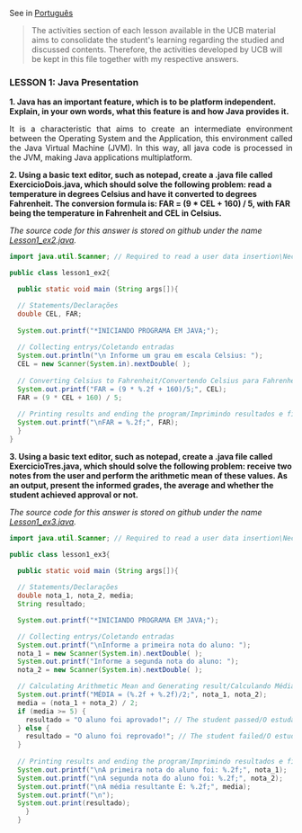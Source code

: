 <p align="justify">See in <a href="https://github.com/KevinyTeixeira/Programming-Learn/edit/JAVA-Branch/JAVA/Exercises/Ex.%20Lesson%202.md">Português</a><br>

> The activities section of each lesson available in the UCB material aims to consolidate the student's learning regarding the studied and discussed contents. Therefore, the activities developed by UCB will be kept in this file together with my respective answers.<br>

### LESSON 1: Java Presentation
**1. Java has an important feature, which is to be platform independent. Explain, in your own words, what this feature is and how Java provides it.** <br>
<p align="justify">It is a characteristic that aims to create an intermediate environment between the Operating System and the Application, this environment called the Java Virtual Machine (JVM). In this way, all java code is processed in the JVM, making Java applications multiplatform.</p>

**2. Using a basic text editor, such as notepad, create a .java file called ExercicioDois.java, which should solve the following problem: read a temperature in degrees Celsius and have it converted to degrees Fahrenheit. The conversion formula is: FAR = (9 * CEL + 160) / 5, with FAR being the temperature in Fahrenheit and CEL in Celsius.** 

<i>The source code for this answer is stored on github under the name <a href="https://github.com/KevinyTeixeira/Programming-Learn/blob/JAVA-Branch/JAVA/Exercises/.java%20Source/Lesson%201/Lesson1_ex2.java">Lesson1_ex2.java</a>.</i><br>

```java
import java.util.Scanner; // Required to read a user data insertion\Necessário para ler um dado inserido pelo usuário;

public class lesson1_ex2{

  public static void main (String args[]){

  // Statements/Declarações
  double CEL, FAR;
	
  System.out.printf("*INICIANDO PROGRAMA EM JAVA;");
	
  // Collecting entrys/Coletando entradas
  System.out.println("\n Informe um grau em escala Celsius: ");
  CEL = new Scanner(System.in).nextDouble( );
	
  // Converting Celsius to Fahrenheit/Convertendo Celsius para Fahrenheit
  System.out.printf("FAR = (9 * %.2f + 160)/5;", CEL);
  FAR = (9 * CEL + 160) / 5;
  
  // Printing results and ending the program/Imprimindo resultados e finalizando o programa
  System.out.printf("\nFAR = %.2f;", FAR);
  }
}
```

**3. Using a basic text editor, such as notepad, create a .java file called ExercicioTres.java, which should solve the following problem: receive two notes from the user and perform the arithmetic mean of these values. As an output, present the informed grades, the average and whether the student achieved approval or not.** <br>

<i>The source code for this answer is stored on github under the name <a href="https://github.com/KevinyTeixeira/Programming-Learn/blob/JAVA-Branch/JAVA/Exercises/.java%20Source/Lesson%201/Lesson1_ex3.java">Lesson1_ex3.java</a>.</i><br>

```java
import java.util.Scanner; // Required to read a user data insertion\Necessário para ler um dado inserido pelo usuário;

public class lesson1_ex3{

  public static void main (String args[]){
  
  // Statements/Declarações
  double nota_1, nota_2, media;
  String resultado;

  System.out.printf("*INICIANDO PROGRAMA EM JAVA;");

  // Collecting entrys/Coletando entradas
  System.out.printf("\nInforme a primeira nota do aluno: ");
  nota_1 = new Scanner(System.in).nextDouble( );
  System.out.printf("Informe a segunda nota do aluno: ");
  nota_2 = new Scanner(System.in).nextDouble( );

  // Calculating Arithmetic Mean and Generating result/Calculando Média Aritmética e Gerando Resultado
  System.out.printf("MÉDIA = (%.2f + %.2f)/2;", nota_1, nota_2);
  media = (nota_1 + nota_2) / 2;
  if (media >= 5) {
    resultado = "O aluno foi aprovado!"; // The student passed/O estudante foi aprovado
  } else {
    resultado = "O aluno foi reprovado!"; // The student failed/O estudante foi reprovado
  }
  
  // Printing results and ending the program/Imprimindo resultados e finalizando o programa
  System.out.printf("\nA primeira nota do aluno foi: %.2f;", nota_1);
  System.out.printf("\nA segunda nota do aluno foi: %.2f;", nota_2);
  System.out.printf("\nA média resultante É: %.2f;", media);
  System.out.printf("\n");
  System.out.print(resultado);
    }
  }
```
